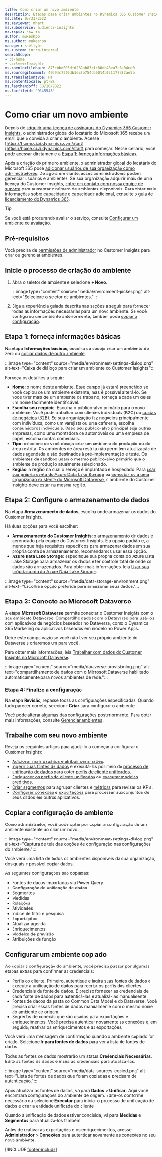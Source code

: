 ```yaml
---
title: Como criar um novo ambiente
description: Etapas para criar ambientes no Dynamics 365 Customer Insights.
ms.date: 05/31/2022
ms.reviewer: mhart
ms.subservice: audience-insights
ms.topic: how-to
author: mukeshpo
ms.author: mukeshpo
manager: shellyha
ms.custom: intro-internal
searchScope:
- ci-home
- customerInsights
ms.openlocfilehash: 875cbbd095dfd239ab83c1c80db28ea7c0a04ed0
ms.sourcegitcommit: 49394c7216db1ec7b754db6014b651177e82ae5b
ms.translationtype: HT
ms.contentlocale: pt-BR
ms.lasthandoff: 08/10/2022
ms.locfileid: "9245543"
---
```

# <a name="how-to-create-a-new-environment"></a>Como criar um novo ambiente

Depois de [adquirir uma licença de assinatura do Dynamics 365 Customer Insights](paid-license.md), o administrador global do locatário do Microsoft 365 recebe um email que o convida a criar o ambiente. Acesse [https://home.ci.ai.dynamics.com/start](https://home.ci.ai.dynamics.com/start) para começar. Nesse cenário, você pode acessar diretamente a [Etapa 1: forneça informações básicas](#step-1-provide-basic-information).

Após a criação do primeiro ambiente, o administrador global do locatário do Microsoft 365 pode [adicionar usuários de sua organização como administradores](permissions.md). De agora em diante, esses administradores podem gerenciar usuários e ambientes. Se sua organização adquirir mais de uma licença do Customer Insights, [entre em contato com nossa equipe de suporte](https://go.microsoft.com/fwlink/?linkid=2079641) para aumentar o número de ambientes disponíveis. Para obter mais informações sobre capacidade e capacidade adicional, consulte o [guia de licenciamento do Dynamics 365](https://go.microsoft.com/fwlink/?LinkId=866544).

> [!TIP]
> Se você está procurando avaliar o serviço, consulte [Configurar um ambiente de avaliação](trial-signup.md).

## <a name="prerequisites"></a>Pré-requisitos

Você precisa de [permissões de administrador](permissions.md) no Customer Insights para criar ou gerenciar ambientes.

## <a name="start-the-environment-creation-process"></a>Inicie o processo de criação do ambiente

1. Abra o seletor de ambiente e selecione **+ Novo**.
  
   :::image type="content" source="media/environment-picker.png" alt-text="Selecione o seletor de ambientes.":::

1. Siga a experiência guiada descrita nas seções a seguir para fornecer todas as informações necessárias para um novo ambiente. Se você configurou um ambiente anteriormente, também pode [copiar a configuração](#copy-the-environment-configuration).

## <a name="step-1-provide-basic-information"></a>Etapa 1: forneça informações básicas

Na etapa **Informações básicas**, escolha se deseja criar um ambiente do zero ou [copiar dados de outro ambiente](#copy-the-environment-configuration).

   :::image type="content" source="media/environment-settings-dialog.png" alt-text="Caixa de diálogo para criar um ambiente do Customer Insights.":::

Forneça os detalhes a seguir:

- **Nome**: o nome deste ambiente. Esse campo já estará preenchido se você copiou de um ambiente existente, mas é possível alterá-lo. Se você tiver mais de um ambiente de trabalho, forneça a cada um deles um nome facilmente identificável.
- **Escolha seu negócio**: Escolha o público-alvo primário para o novo ambiente. Você pode trabalhar com clientes individuais (B2C) ou [contas de negócios](work-with-business-accounts.md) (B2B). Se sua organização faz negócios principalmente com indivíduos, como um varejista ou uma cafeteria, escolha consumidores individuais. Caso seu público-alvo principal seja outras empresas, como uma montadora de automóveis ou uma empresa de papel, escolha contas comerciais.
- **Tipo**: selecione se você deseja criar um ambiente de produção ou de área restrita. Os ambientes de área restrita não permitem atualização de dados agendada e são destinados à pré-implementação e teste. Os ambientes de sandbox usam o mesmo público-alvo primário que o ambiente de produção atualmente selecionado.
- **Região**: a região na qual o serviço é implantado e hospedado. Para [usar sua própria conta do Azure Data Lake Storage](own-data-lake-storage.md) ou [conectar-se a uma organização existente do Microsoft Dataverse](customer-insights-dataverse.md), o ambiente do Customer Insights deve estar na mesma região.

## <a name="step-2-configure-data-storage"></a>Etapa 2: Configure o armazenamento de dados

Na etapa **Armazenamento de dados**, escolha onde armazenar os dados do Customer Insights.

Há duas opções para você escolher:

- **Armazenamento do Customer Insights**: o armazenamento de dados é gerenciado pela equipe do Customer Insights. É a opção padrão e, a menos que haja requisitos específicos para armazenar dados em sua própria conta de armazenamento, recomendamos usar essa opção.
- **Azure Data Lake Storage**: especifique sua própria conta do Azure Data Lake Storage para armazenar os dados e ter controle total de onde os dados são armazenados. Para obter mais informações, leia [Usar sua própria conta do Azure Data Lake Storage](own-data-lake-storage.md).

:::image type="content" source="media/data-storage-environment.png" alt-text="Escolha a opção preferida para armazenar seus dados.":::

## <a name="step-3-connect-to-microsoft-dataverse"></a>Etapa 3: Conecte ao Microsoft Dataverse

A etapa **Microsoft Dataverse** permite conectar o Customer Insights com o seu ambiente Dataverse. Compartilhe dados com o Dataverse para usá-los com aplicativos de negócios baseados no Dataverse, como o Dynamics 365 Marketing ou aplicativos baseados em modelo no Power Apps.

Deixe este campo vazio se você não tiver seu próprio ambiente do Dataverse e criaremos um para você.

Para obter mais informações, leia [Trabalhar com dados do Customer Insights no Microsoft Dataverse](customer-insights-dataverse.md).

:::image type="content" source="media/dataverse-provisioning.png" alt-text="compartilhamento de dados com o Microsoft Dataverse habilitado automaticamente para novos ambientes de rede.":::

### <a name="step-4-finalize-the-settings"></a>Etapa 4: Finalize a configuração

Na etapa **Revisão**, repasse todas as configurações especificadas. Quando tudo parecer correto, selecione **Criar** para configurar o ambiente.

Você pode alterar algumas das configurações posteriormente. Para obter mais informações, consulte [Gerenciar ambientes](manage-environments.md).

## <a name="work-with-your-new-environment"></a>Trabalhe com seu novo ambiente

Reveja os seguintes artigos para ajudá-lo a começar a configurar o Customer Insights:

- [Adicionar mais usuários e atribuir permissões](permissions.md).
- [Ingerir suas fontes de dados](data-sources.md) e executá-las por meio do [processo de unificação de dados](data-unification.md) para obter [perfis de cliente unificados](customer-profiles.md).
- [Enriquecer os perfis de cliente unificados](enrichment-hub.md) ou [executar modelos preditivos](predictions-overview.md).
- [Criar segmentos](segments.md) para agrupar clientes e [métricas](measures.md) para revisar os KPIs.
- [Configurar conexões](connections.md) e [exportações](export-destinations.md) para processar subconjuntos de seus dados em outros aplicativos.

## <a name="copy-the-environment-configuration"></a>Copiar a configuração do ambiente

Como administrador, você pode optar por copiar a configuração de um ambiente existente ao criar um novo.

:::image type="content" source="media/environment-settings-dialog.png" alt-text="Captura de tela das opções de configuração nas configurações do ambiente.":::

Você verá uma lista de todos os ambientes disponíveis da sua organização, dos quais é possível copiar dados.

As seguintes configurações são copiadas:

- Fontes de dados importadas via Power Query
- Configuração de unificação de dados
- Segmentos
- Medidas
- Relações
- Atividades
- Índice de filtro e pesquisa
- Exportações
- Atualizar agenda
- Enriquecimentos
- Modelos de previsão
- Atribuições de função

## <a name="set-up-a-copied-environment"></a>Configurar um ambiente copiado

Ao copiar a configuração do ambiente, você precisa passar por algumas etapas extras para confirmar as credenciais:

- Perfis do cliente. Primeiro, autentique e ingira suas fontes de dados e execute a unificação de dados para recriar os perfis dos clientes.
- Credenciais da fonte de dados. É preciso fornecer as credenciais de cada fonte de dados para autenticá-las e atualizá-las manualmente.
- Fontes de dados da pasta do Common Data Model e do Dataverse. Você precisa criar essas fontes de dados manualmente com o mesmo nome do ambiente de origem.
- Segredos de conexão que são usados para exportações e enriquecimentos. Você precisa autenticar novamente as conexões e, em seguida, reativar os enriquecimentos e as exportações.

Você verá uma mensagem de confirmação quando o ambiente copiado for criado. Selecione **Ir para fontes de dados** para ver a lista de fontes de dados.

Todas as fontes de dados mostrarão um status **Credenciais Necessárias**. Edite as fontes de dados e insira as credenciais para atualizá-las.

:::image type="content" source="media/data-sources-copied.png" alt-text="Lista de fontes de dados que foram copiadas e precisam de autenticação.":::

Após atualizar as fontes de dados, vá para **Dados** > **Unificar**. Aqui você encontrará configurações do ambiente de origem. Edite-os conforme necessário ou selecione **Executar** para iniciar o processo de unificação de dados e criar a entidade unificada do cliente.

Quando a unificação de dados estiver concluída, vá para **Medidas** e **Segmentos** para atualizá-los também.

Antes de reativar as exportações e os enriquecimentos, acesse **Administrador** > **Conexões** para autenticar novamente as conexões no seu novo ambiente.

[!INCLUDE [footer-include](includes/footer-banner.md)]
